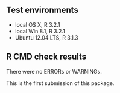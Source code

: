 ## Test environments
* local OS X, R 3.2.1
* local Win 8.1, R 3.2.1
* Ubuntu 12.04 LTS, R 3.1.3


## R CMD check results
There were no ERRORs or WARNINGs. 

This is the first submission of this package.
